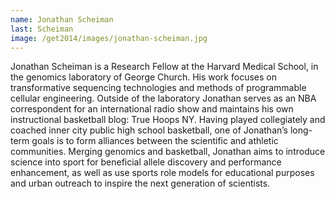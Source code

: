 ```yaml
---
name: Jonathan Scheiman
last: Scheiman
image: /get2014/images/jonathan-scheiman.jpg
---
```


Jonathan Scheiman is a Research Fellow at the Harvard Medical School, in the genomics laboratory of George Church. His work focuses on transformative sequencing technologies and methods of programmable cellular engineering. Outside of the laboratory Jonathan serves as an NBA correspondent for an international radio show and maintains his own instructional basketball blog: True Hoops NY. Having played collegiately and coached inner city public high school basketball, one of Jonathan’s long-term goals is to form alliances between the scientific and athletic communities. Merging genomics and basketball, Jonathan aims to introduce science into sport for beneficial allele discovery and performance enhancement, as well as use sports role models for educational purposes and urban outreach to inspire the next generation of scientists.
